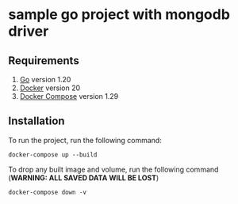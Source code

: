 # sample go project with mongodb driver

## Requirements
1. [Go](https://golang.org/doc/install) version 1.20
2. [Docker](https://docs.docker.com/get-docker/) version 20
3. [Docker Compose](https://docs.docker.com/compose/install/) version 1.29

## Installation
To run the project, run the following command:

```
docker-compose up --build
```

To drop any built image and volume, run the following command (**WARNING: ALL SAVED DATA WILL BE LOST**)

```
docker-compose down -v
```
